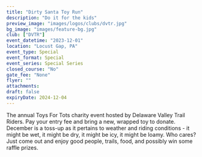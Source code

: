 ```yaml
---
title: "Dirty Santa Toy Run"
description: "Do it for the kids"
preview_image: "images/logos/clubs/dvtr.jpg"
bg_image: "images/feature-bg.jpg"
club: ["DVTR"]
event_datetime: "2023-12-01"
location: "Locust Gap, PA"
event_type: Special
event_format: Special
event_series: Special Series
closed_course: "No"
gate_fee: "None"
flyer: ""
attachments:
draft: false
expiryDate: 2024-12-04
---
```


The annual Toys For Tots charity event hosted by Delaware Valley Trail Riders. Pay your entry fee and bring a new, wrapped toy to donate. December is a toss-up as it pertains to weather and riding conditions - it might be wet, it might be dry, it might be icy, it might be loamy. Who cares? Just come out and enjoy good people, trails, food, and possibly win some raffle prizes.
